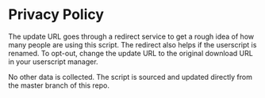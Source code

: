 # Privacy Policy

The update URL goes through a redirect service to get a rough idea of how many people are using this script. The redirect also helps if the userscript is renamed. To opt-out, change the update URL to the original download URL in your userscript manager.

No other data is collected. The script is sourced and updated directly from the master branch of this repo.
